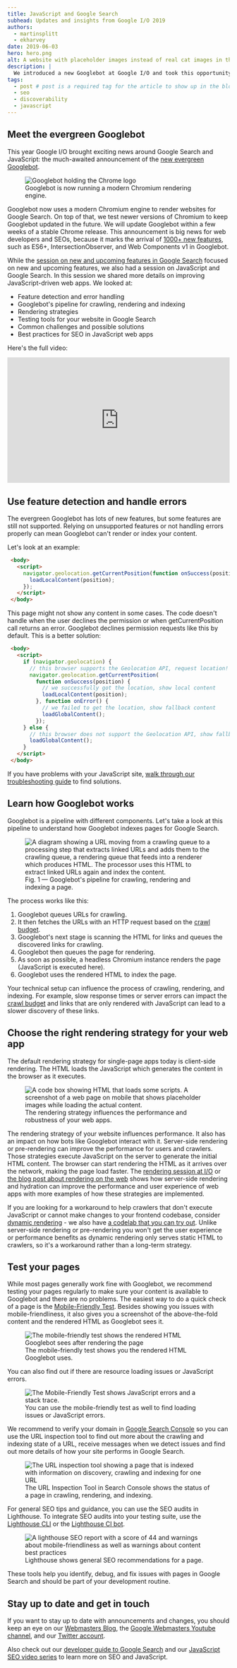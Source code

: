 ```yaml
---
title: JavaScript and Google Search
subhead: Updates and insights from Google I/O 2019
authors:
  - martinsplitt
  - ekharvey
date: 2019-06-03
hero: hero.png
alt: A website with placeholder images instead of real cat images in the URL inspection tool within Search Console.
description: |
  We introduced a new Googlebot at Google I/O and took this opportunity to discuss improvements and best practices for JavaScript web apps in Google Search.
tags:
  - post # post is a required tag for the article to show up in the blog.
  - seo
  - discoverability
  - javascript
---
```


## Meet the evergreen Googlebot

This year Google I/O brought exciting news around Google Search and JavaScript: the much-awaited announcement of the [new evergreen Googlebot](https://webmasters.googleblog.com/2019/05/the-new-evergreen-googlebot.html).

<figure class="w-figure w-figure--center">
  <img src="evergreen-googlebot.png" alt="Googlebot holding the Chrome logo" style="max-width: 400px;">
  <figcaption class="w-figcaption">
    Googlebot is now running a modern Chromium rendering engine.
  </figcaption>
</figure>

Googlebot now uses a modern Chromium engine to render websites for Google Search. On top of that, we test newer versions of Chromium to keep Googlebot updated in the future. We will update Googlebot within a few weeks of a stable Chrome release. This announcement is big news for web developers and SEOs, because it marks the arrival of [1000+ new features](https://caniuse.com/#compare=chrome+41,chrome+74), such as ES6+, IntersectionObserver, and Web Components v1 in Googlebot. 

While the [session on new and upcoming features in Google Search](https://www.youtube.com/watch?v=ufcijo46LCU&list=PLKoqnv2vTMUPsSoDoVlUlgVkyh0OfjB-x) focused on new and upcoming features, we also had a session on JavaScript and Google Search. In this session we shared more details on improving JavaScript-driven web apps. We looked at:

*   Feature detection and error handling
*   Googlebot's pipeline for crawling, rendering and indexing
*   Rendering strategies
*   Testing tools for your website in Google Search
*   Common challenges and possible solutions
*   Best practices for SEO in JavaScript web apps

Here's the full video:

<div style="width:100%; padding-top: 56.25%; position: relative;">
  <iframe style="width:100%; height: 100%;position: absolute; top: 50%; left: 50%; transform: translate(-50%,-50%);" src="https://www.youtube.com/embed/Ey0N1Ry0BPM" frameborder="0" allow="accelerometer; autoplay; encrypted-media; gyroscope; picture-in-picture" allowfullscreen></iframe>
</div>

## Use feature detection and handle errors

The evergreen Googlebot has lots of new features, but some features are still not supported. Relying on unsupported features or not handling errors properly can mean Googlebot can't render or index your content. 

Let's look at an example:

```html
 <body>
   <script>
     navigator.geolocation.getCurrentPosition(function onSuccess(position) {
       loadLocalContent(position);
     });
   </script>
 </body>
```

This page might not show any content in some cases. The code doesn't handle when the user declines the permission or when getCurrentPosition call returns an error. Googlebot declines permission requests like this by default. This is a better solution:

```html
 <body>
   <script>
     if (navigator.geolocation) {
       // this browser supports the Geolocation API, request location!
       navigator.geolocation.getCurrentPosition(
         function onSuccess(position) {
           // we successfully got the location, show local content
           loadLocalContent(position);
         }, function onError() {
           // we failed to get the location, show fallback content
           loadGlobalContent();
         });
     } else {
       // this browser does not support the Geolocation API, show fallback content
       loadGlobalContent();
     }
   </script>
 </body>

```

If you have problems with your JavaScript site, [walk through our troubleshooting guide](https://developers.google.com/search/docs/guides/fix-search-javascript) to find solutions.

## Learn how Googlebot works

Googlebot is a pipeline with different components. Let's take a look at this pipeline to understand how Googlebot indexes pages for Google Search.

<figure class="w-figure w-figure--center w-figure--fullbleed">
  <img src="googlebot-process.png" alt="A diagram showing a URL moving from a crawling queue to a processing step that extracts linked URLs and adds them to the crawling queue, a rendering queue that feeds into a renderer which produces HTML. The processor uses this HTML to extract linked URLs again and index the content.">
  <figcaption class="w-figcaption w-figcaption--fullbleed">
    Fig. 1 — Googlebot's pipeline for crawling, rendering and indexing a page.
  </figcaption>
</figure>

The process works like this:

1. Googlebot queues URLs for crawling.
2. It then fetches the URLs with an HTTP request based on the [crawl budget](https://webmasters.googleblog.com/2017/01/what-crawl-budget-means-for-googlebot.html).
3. Googlebot's next stage is scanning the HTML for links and queues the discovered links for crawling.
4. Googlebot then queues the page for rendering.
5. As soon as possible, a headless Chromium instance renders the page (JavaScript is executed here).
6. Googlebot uses the rendered HTML to index the page.

Your technical setup can influence the process of crawling, rendering, and indexing. For example, slow response times or server errors can impact the [crawl budget](https://webmasters.googleblog.com/2017/01/what-crawl-budget-means-for-googlebot.html) and links that are only rendered with JavaScript can lead to a slower discovery of these links.

## Choose the right rendering strategy for your web app

The default rendering strategy for single-page apps today is client-side rendering. The HTML loads the JavaScript which generates the content in the browser as it executes. 

<figure class="w-figure">
  <img src="spa-kittens.png" alt="A code box showing HTML that loads some scripts. A screenshot of a web page on mobile that shows placeholder images while loading the actual content.">
  <figcaption class="w-figcaption">
    The rendering strategy influences the performance and robustness of your web apps.
  </figcaption>
</figure> 

The rendering strategy of your website influences performance. It also has an impact on how bots like Googlebot interact with it. Server-side rendering or pre-rendering can improve the performance for users and crawlers. Those strategies execute JavaScript on the server to generate the initial HTML content. The browser can start rendering the HTML as it arrives over the network, making the page load faster.  The [rendering session at I/O](https://www.youtube.com/watch?v=k-A2VfuUROg)  or [the blog post about rendering on the web](https://developers.google.com/web/updates/2019/02/rendering-on-the-web) shows how server-side rendering and hydration can improve the performance and user experience of web apps with more examples of how these strategies are implemented.

If you are looking for a workaround to help crawlers that don't execute JavaScript or cannot make changes to your frontend codebase, consider [dynamic rendering](https://developers.google.com/search/docs/guides/dynamic-rendering) - we also have [a codelab that you can try out](https://codelabs.developers.google.com/codelabs/dynamic-rendering). Unlike server-side rendering or pre-rendering you won't get the user experience or performance benefits as dynamic rendering only serves static HTML to crawlers, so it's a workaround rather than a long-term strategy.

## Test your pages

While most pages generally work fine with Googlebot, we recommend testing your pages regularly to make sure your content is available to Googlebot and there are no problems. The easiest way to do a quick check of a page is the [Mobile-Friendly Test](https://g.co/mobilefriendly). Besides showing you issues with mobile-friendliness, it also gives you a screenshot of the above-the-fold content and the rendered HTML as Googlebot sees it.

<figure class="w-figure">
  <img class="w-screenshot" src="mobile-friendly-test-rendered-html.png" alt="The mobile-friendly test shows the rendered HTML Googlebot sees after rendering the page">
  <figcaption class="w-figcaption">
    The mobile-friendly test shows you the rendered HTML Googlebot uses.
  </figcaption>
</figure>

You can also find out if there are resource loading issues or JavaScript errors.

<figure class="w-figure">
  <img class="w-screenshot" src="mobile-friendly-test-js-error.png" alt="The Mobile-Friendly Test shows JavaScript errors and a stack trace.">
  <figcaption class="w-figcaption">
    You can use the mobile-friendly test as well to find loading issues or JavaScript errors.
  </figcaption>
</figure>

We recommend to verify your domain in [Google Search Console](https://g.co/searchconsole) so you can use the URL inspection tool to find out more about the crawling and indexing state of a URL, receive messages when we detect issues and find out more details of how your site performs in Google Search.

<figure class="w-figure">
  <img src="search-console-url-inspection-tool.png" alt="The URL inspection tool showing a page that is indexed with information on discovery, crawling and indexing for one URL" style="max-width: 400px;">
  <figcaption class="w-figcaption">
    The URL Inspection Tool in Search Console shows the status of a page in crawling, rendering, and indexing.
  </figcaption>
</figure>

For general SEO tips and guidance, you can use the SEO audits in Lighthouse. To integrate SEO audits into your testing suite, use the [Lighthouse CLI](https://github.com/GoogleChrome/lighthouse/tree/master/lighthouse-cli) or the [Lighthouse CI bot](https://github.com/GoogleChromeLabs/lighthousebot).

<figure class="w-figure">
  <img src="lighthouse-seo-audit-report.png" alt="A lighthouse SEO report with a score of 44 and warnings about mobile-friendliness as well as warnings about content best practices" style="max-width: 400px;">
  <figcaption class="w-figcaption">
    Lighthouse shows general SEO recommendations for a page.
  </figcaption>
</figure>

These tools help you identify, debug, and fix issues with pages in Google Search and should be part of your development routine.

## Stay up to date and get in touch

If you want to stay up to date with announcements and changes, you should keep an eye on our [Webmasters Blog](https://webmasters.googleblog.com), the [Google Webmasters Youtube channel](https://youtube.com/GoogleWebmasterHelp), and our [Twitter account](https://twitter.com/googlewmc).

Also check out our [developer guide to Google Search](http://developers.google.com/search/docs/guides/) and our [JavaScript SEO video series](https://www.youtube.com/watch?v=LXF8bM4g-J4&list=PLKoqnv2vTMUPOalM1zuWDP9OQl851WMM9) to learn more on SEO and JavaScript.

<!--

Lorem ipsum dolor sit amet, consectetur adipiscing elit. Proin dictum a massa
sit amet ullamcorper. Suspendisse auctor ultrices ante, nec tempus nibh varius
at. Cras ligula lacus, porta vitae maximus a, ultrices a mauris. Vestibulum
porta dolor erat, vel molestie dolor posuere in. Nam vel elementum augue. Nam
quis enim blandit, posuere justo dignissim, scelerisque diam. Fusce aliquet urna
ac blandit ullamcorper. Proin et semper nibh, sit amet imperdiet velit. Morbi at
quam sem. Integer et erat ac mi scelerisque suscipit et vitae nulla. Aliquam
scelerisque efficitur ante ut facilisis. Aenean et risus fringilla, hendrerit
sapien et, tincidunt orci. Aenean sed tellus aliquam, consectetur metus in,
tempus enim.

{% Aside 'codelab' %}
  [Using Imagemin with Grunt](#)
{% endAside %}

Lorem ipsum dolor sit amet, consectetur adipiscing elit. Proin dictum a massa
sit amet ullamcorper. Suspendisse auctor ultrices ante, nec tempus nibh varius
at. Cras ligula lacus, porta vitae maximus a, ultrices a mauris. Vestibulum
porta dolor erat, vel molestie dolor posuere in. Nam vel elementum augue. Nam
quis enim blandit, posuere justo dignissim, scelerisque diam. Fusce aliquet urna
ac blandit ullamcorper. Proin et semper nibh, sit amet imperdiet velit. Morbi at
quam sem. Integer et erat ac mi scelerisque suscipit et vitae nulla. Aliquam
scelerisque efficitur ante ut facilisis. Aenean et risus fringilla, hendrerit
sapien et, tincidunt orci. Aenean sed tellus aliquam, consectetur metus in,
tempus enim.

<figure class="w-figure w-figure--fullbleed">
  <img src="a.jpg" alt="">
  <figcaption class="w-figcaption w-figcaption--fullbleed">
    Fig. 1 — Large image.
  </figcaption>
</figure>

Lorem ipsum dolor sit amet, consectetur adipiscing elit. Proin dictum a massa
sit amet ullamcorper. Suspendisse auctor ultrices ante, nec tempus nibh varius
at. Cras ligula lacus, porta vitae maximus a, ultrices a mauris. Vestibulum
porta dolor erat, vel molestie dolor posuere in. Nam vel elementum augue. Nam
quis enim blandit, posuere justo dignissim, scelerisque diam. Fusce aliquet urna
ac blandit ullamcorper. Proin et semper nibh, sit amet imperdiet velit. Morbi at
quam sem.

<figure class="w-figure">
  <img src="image-small.png" alt="" style="max-width: 400px;">
  <figcaption class="w-figcaption">
    Fig. 2 — Small image.
  </figcaption>
</figure>

{% Aside %}
  Lorem ipsum dolor sit amet, [consectetur adipiscing elit](#). Proin dictum a
  massa sit amet ullamcorper. Suspendisse auctor ultrices ante, nec tempus nibh
  varius at. `Cras ligula lacus`, porta vitae maximus a, ultrices a mauris.
  [`Vestibulum porta`](#) dolor erat, vel molestie dolor posuere in. Nam vel
  elementum augue.
{% endAside %}

Lorem ipsum dolor sit amet, consectetur adipiscing elit. Proin dictum a massa
sit amet ullamcorper. Suspendisse auctor ultrices ante, nec tempus nibh varius
at. Cras ligula lacus, porta vitae maximus a, ultrices a mauris. Vestibulum
porta dolor erat, vel molestie dolor posuere in. Nam vel elementum augue. Nam
quis enim blandit, posuere justo dignissim, scelerisque diam. Fusce aliquet urna
ac blandit ullamcorper. Proin et semper nibh, sit amet imperdiet velit. Morbi at
quam sem.

## Image, Inline

<figure class="w-figure w-figure--inline-right">
  <img class="w-screenshot" src="image-inline.png" alt="" style="max-width: 200px;">
  <figcaption class="w-figcaption">
    Fig. 3 — Inline right, outlined image.
  </figcaption>
</figure>

Lorem ipsum dolor sit amet, consectetur adipiscing elit. Proin dictum a massa
sit amet ullamcorper. Suspendisse auctor ultrices ante, nec tempus nibh varius
at. Cras ligula lacus, porta vitae maximus a, ultrices a mauris. Vestibulum
porta dolor erat, vel molestie dolor posuere in. Nam vel elementum augue. Nam
quis enim blandit, posuere justo dignissim, scelerisque diam. Fusce aliquet urna
ac blandit ullamcorper. Proin et semper nibh, sit amet imperdiet velit. Morbi at
quam sem. Lorem ipsum dolor sit amet, consectetur adipiscing elit. Proin dictum
a massa sit amet ullamcorper. Suspendisse auctor ultrices ante, nec tempus nibh
varius at. Cras ligula lacus, porta vitae maximus a, ultrices a mauris.
Vestibulum porta dolor erat, vel molestie dolor posuere in. Nam vel elementum
augue. Nam quis enim blandit, posuere justo dignissim, scelerisque diam. Fusce
aliquet urna ac blandit ullamcorper. Proin et semper nibh, sit amet imperdiet
velit. Morbi at quam sem.

<figure class="w-figure w-figure--inline-left">
  <img class="w-screenshot" src="image-inline.png" alt="" style="max-width: 200px;">
  <figcaption class="w-figcaption">
    Fig. 4 — Inline left, outlined image.
  </figcaption>
</figure>

Lorem ipsum dolor sit amet, consectetur adipiscing elit. Proin dictum a massa
sit amet ullamcorper. Suspendisse auctor ultrices ante, nec tempus nibh varius
at. Cras ligula lacus, porta vitae maximus a, ultrices a mauris. Vestibulum
porta dolor erat, vel molestie dolor posuere in. Nam vel elementum augue. Nam
quis enim blandit, posuere justo dignissim, scelerisque diam. Fusce aliquet urna
ac blandit ullamcorper. Proin et semper nibh, sit amet imperdiet velit. Morbi at
quam sem. Lorem ipsum dolor sit amet, consectetur adipiscing elit. Proin dictum
a massa sit amet ullamcorper. Suspendisse auctor ultrices ante, nec tempus nibh
varius at. Cras ligula lacus, porta vitae maximus a, ultrices a mauris.
Vestibulum porta dolor erat, vel molestie dolor posuere in. Nam vel elementum
augue. Nam quis enim blandit, posuere justo dignissim, scelerisque diam. Fusce
aliquet urna ac blandit ullamcorper. Proin et semper nibh, sit amet imperdiet
velit. Morbi at quam sem.

<figure class="w-figure">
  <img class="w-screenshot w-screenshot--filled" src="image-screenshot.png" alt="">
  <figcaption class="w-figcaption">
    Fig. 5 — Filled screenshot.
  </figcaption>
</figure>

{% Aside 'caution' %}
  [This type of callout](#) suggests proceeding with caution.
{% endAside %}

Lorem ipsum dolor sit amet, consectetur adipiscing elit. Proin dictum a massa
sit amet ullamcorper. Suspendisse auctor ultrices ante, nec tempus nibh varius
at. Cras ligula lacus, porta vitae maximus a, ultrices a mauris. Vestibulum
porta dolor erat, vel molestie dolor posuere in. Nam vel elementum augue. Nam
quis enim blandit, posuere justo dignissim, scelerisque diam. Fusce aliquet urna
ac blandit ullamcorper. Proin et semper nibh, sit amet imperdiet velit. Morbi at
quam sem.

<div class="w-table-wrapper">
  <table>
    <thead>
      <tr>
        <th>Image Format</th>
        <th>Lossy Plugin(s)</th>
        <th>Lossless Plugin(s)</th>
      </tr>
    </thead>
    <tbody>
      <tr>
        <td>JPEG</td>
        <td><a href="#">imagemin-mozjpeg</a></td>
        <td><a href="#">imagemin-jpegtran</a></td>
      </tr>
      <tr>
        <td>PNG</td>
        <td><a href="#">imagemin-pngquant</a></td>
        <td><a href="#">imagemin-optipng</a></td>
      </tr>
      <tr>
        <td>GIF</td>
        <td><a href="#">imagemin-giflossy</a></td>
        <td><a href="#">imagemin-gifsicle</a></td>
      </tr>
      <tr>
        <td>SVG</td>
        <td><a href="#">Imagemin-svgo</a></td>
        <td></td>
      </tr>
      <tr>
        <td>WebP</td>
        <td><a href="#">imagemin-webp</a></td>
        <td></td>
      </tr>
    </tbody>
    <caption>Table 1 — Imagemin plugins for filetypes.</caption>
  </table>
</div>

{% Aside 'warning' %}
  This type of callout is stronger than a Caution; it means "Don't do this."
{% endAside %}

Lorem ipsum dolor sit amet, consectetur adipiscing elit. Proin dictum a massa
sit amet ullamcorper. Suspendisse auctor ultrices ante, nec tempus nibh varius
at. Cras ligula lacus, porta vitae maximus a, ultrices a mauris. Vestibulum
porta dolor erat, vel molestie dolor posuere in. Nam vel elementum augue. Nam
quis enim blandit, posuere justo dignissim, scelerisque diam. Fusce aliquet urna
ac blandit ullamcorper. Proin et semper nibh, sit amet imperdiet velit. Morbi at
quam sem.

## Ordered list

1. Lorem ipsum dolor sit amet, consectetur adipiscing elit.
1. Lorem ipsum dolor sit amet, consectetur adipiscing elit.
1. Lorem ipsum dolor sit amet, consectetur adipiscing elit.

Lorem ipsum dolor sit amet, consectetur adipiscing elit. Proin dictum a massa
sit amet ullamcorper. Suspendisse auctor ultrices ante, nec tempus nibh varius
at. Cras ligula lacus, porta vitae maximus a, ultrices a mauris. Vestibulum
porta dolor erat, vel molestie dolor posuere in. Nam vel elementum augue. Nam
quis enim blandit, posuere justo dignissim, scelerisque diam. Fusce aliquet urna
ac blandit ullamcorper. Proin et semper nibh, sit amet imperdiet velit. Morbi at
quam sem.

<ol>
  <li>
  Lorem ipsum dolor sit amet, consectetur adipiscing elit. Proin dictum a massa
  sit amet ullamcorper.
  </li>
  <li>
  Lorem ipsum dolor sit amet, consectetur adipiscing elit. Proin dictum a massa
  sit amet ullamcorper.
  <figure class="w-figure">
    <img class="w-screenshot w-screenshot--filled" src="image-screenshot.png" alt="">
    <figcaption class="w-figcaption">
      Fig. 5 — Filled screenshot.
    </figcaption>
  </figure>
  </li>
  <li>
  Lorem ipsum dolor sit amet, consectetur adipiscing elit. Proin dictum a massa
  sit amet ullamcorper.
  </li>
</ol>

{% Aside 'success' %}
  This type of callout describes a successful action or an error-free status.
{% endAside %}

Lorem ipsum dolor sit amet, consectetur adipiscing elit. Proin dictum a massa
sit amet ullamcorper. Suspendisse auctor ultrices ante, nec tempus nibh varius
at. Cras ligula lacus, porta vitae maximus a, ultrices a mauris. Vestibulum
porta dolor erat, vel molestie dolor posuere in. Nam vel elementum augue. Nam
quis enim blandit, posuere justo dignissim, scelerisque diam. Fusce aliquet urna
ac blandit ullamcorper. Proin et semper nibh, sit amet imperdiet velit. Morbi at
quam sem.

## Unordered list

- Lorem ipsum dolor sit amet, consectetur adipiscing elit.
- Lorem ipsum dolor sit amet, consectetur adipiscing elit.
- Lorem ipsum dolor sit amet, consectetur adipiscing elit.

Lorem ipsum dolor sit amet, consectetur adipiscing elit. Proin dictum a massa
sit amet ullamcorper. Suspendisse auctor ultrices ante, nec tempus nibh varius
at. Cras ligula lacus, porta vitae maximus a, ultrices a mauris. Vestibulum
porta dolor erat, vel molestie dolor posuere in. Nam vel elementum augue. Nam
quis enim blandit, posuere justo dignissim, scelerisque diam. Fusce aliquet urna
ac blandit ullamcorper. Proin et semper nibh, sit amet imperdiet velit. Morbi at
quam sem.

<ul>
  <li>
  Lorem ipsum dolor sit amet, consectetur adipiscing elit. Proin dictum a massa
  sit amet ullamcorper.
  </li>
  <li>
  Lorem ipsum dolor sit amet, consectetur adipiscing elit. Proin dictum a massa
  sit amet ullamcorper.
  <figure class="w-figure">
    <img class="w-screenshot w-screenshot--filled" src="image-screenshot.png" alt="">
    <figcaption class="w-figcaption">
      Fig. 5 — Filled screenshot.
    </figcaption>
  </figure>
  </li>
  <li>
  Lorem ipsum dolor sit amet, consectetur adipiscing elit. Proin dictum a massa
  sit amet ullamcorper.
  </li>
</ul>

Lorem ipsum dolor sit amet, consectetur adipiscing elit. Proin dictum a massa
sit amet ullamcorper. Suspendisse auctor ultrices ante, nec tempus nibh varius
at. Cras ligula lacus, porta vitae maximus a, ultrices a mauris. Vestibulum
porta dolor erat, vel molestie dolor posuere in. Nam vel elementum augue. Nam
quis enim blandit, posuere justo dignissim, scelerisque diam. Fusce aliquet urna
ac blandit ullamcorper. Proin et semper nibh, sit amet imperdiet velit. Morbi at
quam sem.

```js
const imagemin = require("imagemin");
const imageminMozjpeg = require("imagemin-mozjpeg");

(async () => {
  const files = await imagemin(
    ["source_dir/*.jpg", "another_dir/*.jpg"],
    "destination_dir",
    { plugins: [imageminMozjpeg({ quality: 50 })] }
  );
  console.log(files);
})();
```

{% Aside 'objective' %}
  This type of callout defines the goal of a procedure.
{% endAside %}

Lorem ipsum dolor sit amet, consectetur adipiscing elit. Proin dictum a massa
sit amet ullamcorper. Suspendisse auctor ultrices ante, nec tempus nibh varius
at. Cras ligula lacus, porta vitae maximus a, ultrices a mauris. Vestibulum
porta dolor erat, vel molestie dolor posuere in. Nam vel elementum augue. Nam
quis enim blandit, posuere justo dignissim, scelerisque diam. Fusce aliquet urna
ac blandit ullamcorper. Proin et semper nibh, sit amet imperdiet velit. Morbi at
quam sem.

```js/1
const imagemin = require('imagemin');
const imageminMozjpeg = require('imagemin-mozjpeg');

(async() => {
  const files = await imagemin(
      ['source_dir/*.jpg', 'another_dir/*.jpg'],
      'destination_dir',
      {plugins: [imageminMozjpeg({quality: 50})]}
  );
  console.log(files);
})();
```

Lorem ipsum dolor sit amet, consectetur adipiscing elit. Proin dictum a massa
sit amet ullamcorper. Suspendisse auctor ultrices ante, nec tempus nibh varius
at. Cras ligula lacus, porta vitae maximus a, ultrices a mauris.

{% Aside 'gotchas' %}
  The value of the `type` attribute should be the MIME type corresponding to the
  image format. An image's MIME type and its file extension are often similar,
  but they aren't necessarily the same thing (e.g. `.jpg` vs. `image/jpeg`).
{% endAside %}

Lorem ipsum dolor sit amet, consectetur adipiscing elit. Proin dictum a massa
sit amet ullamcorper. Suspendisse auctor ultrices ante, nec tempus nibh varius
at. Cras ligula lacus, porta vitae maximus a, ultrices a mauris. Vestibulum
porta dolor erat, vel molestie dolor posuere in. Nam vel elementum augue. Nam
quis enim blandit, posuere justo dignissim, scelerisque diam. Fusce aliquet urna
ac blandit ullamcorper. Proin et semper nibh, sit amet imperdiet velit. Morbi at
quam sem.

```js//1
const imagemin = require('imagemin');
const imageminMozjpeg = require('imagemin-mozjpeg');

(async() => {
  const files = await imagemin(
      ['source_dir/*.jpg', 'another_dir/*.jpg'],
      'destination_dir',
      {plugins: [imageminMozjpeg({quality: 50})]}
  );
  console.log(files);
})();
```

Lorem ipsum dolor sit amet, consectetur adipiscing elit. Proin dictum a massa
sit amet ullamcorper. Suspendisse auctor ultrices ante, nec tempus nibh varius
at. Cras ligula lacus, porta vitae maximus a, ultrices a mauris. Vestibulum
porta dolor erat, vel molestie dolor posuere in. Nam vel elementum augue. Nam
quis enim blandit, posuere justo dignissim, scelerisque diam. Fusce aliquet urna
ac blandit ullamcorper. Proin et semper nibh, sit amet imperdiet velit. Morbi at
quam sem.

```js/6/5
const imagemin = require('imagemin');
const imageminMozjpeg = require('imagemin-mozjpeg');

(async() => {
  const files = await imagemin(
      ['source_dir/*.jpg'],
      ['source_dir/*.jpg', 'another_dir/*.jpg'],
      'destination_dir',
      {plugins: [imageminMozjpeg({quality: 50})]}
  );
  console.log(files);
})();
```

Lorem ipsum dolor sit amet, consectetur adipiscing elit. Proin dictum a massa
sit amet ullamcorper. Suspendisse auctor ultrices ante, nec tempus nibh varius
at. Cras ligula lacus, porta vitae maximus a, ultrices a mauris. Vestibulum
porta dolor erat, vel molestie dolor posuere in. Nam vel elementum augue. Nam
quis enim blandit, posuere justo dignissim, scelerisque diam. Fusce aliquet urna
ac blandit ullamcorper. Proin et semper nibh, sit amet imperdiet velit. Morbi at
quam sem.

<blockquote class="w-blockquote">
  <p class="w-blockquote__text">
    Lorem ipsum dolor sit amet, consectetur adipiscing elit. Proin dictum
    a massa sit amet ullamcorper.
  </p>
  <cite class="w-blockquote__cite">
    by Jon Doe
  </cite>
</blockquote>

Lorem ipsum dolor sit amet, consectetur adipiscing elit. Proin dictum a massa
sit amet ullamcorper. Suspendisse auctor ultrices ante, nec tempus nibh varius
at. Cras ligula lacus, porta vitae maximus a, ultrices a mauris. Vestibulum
porta dolor erat, vel molestie dolor posuere in. Nam vel elementum augue. Nam
quis enim blandit, posuere justo dignissim, scelerisque diam. Fusce aliquet urna
ac blandit ullamcorper. Proin et semper nibh, sit amet imperdiet velit. Morbi at
quam sem.

<div class="glitch-embed-wrap" style="height: 420px; width: 100%;">
  <iframe
    allow="geolocation; microphone; camera; midi; encrypted-media"
    src="https://glitch.com/embed/#!/embed/fav-kitties-starter?path=src/index.js&amp;previewSize=0"
    alt="fav-kitties-starter on Glitch"
    style="height: 100%; width: 100%; border: 0;">
  </iframe>
</div>

{% Aside 'key-term' %}
  This type of callout defines important terminology.
{% endAside %}

Lorem ipsum dolor sit amet, consectetur adipiscing elit. Proin dictum a massa
sit amet ullamcorper. Suspendisse auctor ultrices ante, nec tempus nibh varius
at. Cras ligula lacus, porta vitae maximus a, ultrices a mauris. Vestibulum
porta dolor erat, vel molestie dolor posuere in. Nam vel elementum augue. Nam
quis enim blandit, posuere justo dignissim, scelerisque diam. Fusce aliquet urna
ac blandit ullamcorper. Proin et semper nibh, sit amet imperdiet velit. Morbi at
quam sem.

Lorem ipsum dolor sit amet, consectetur adipiscing elit. Proin dictum a massa
sit amet ullamcorper. Suspendisse auctor ultrices ante, nec tempus nibh varius
at. Cras ligula lacus, porta vitae maximus a, ultrices a mauris. Vestibulum
porta dolor erat, vel molestie dolor posuere in. Nam vel elementum augue. Nam
quis enim blandit, posuere justo dignissim, scelerisque diam. Fusce aliquet urna
ac blandit ullamcorper. Proin et semper nibh, sit amet imperdiet velit. Morbi at
quam sem.

<div class="w-stats">
  <div class="w-stat">
    <p class="w-stat__figure">30<sub class="w-stat__sub">%</sub></p>
    <p class="w-stat__desc">Lower cost per conversion</p>
  </div>
  <div class="w-stat">
    <p class="w-stat__figure">13<sub class="w-stat__sub">%</sub></p>
    <p class="w-stat__desc">Higher CTR</p>
  </div>
  <div class="w-stat">
    <p class="w-stat__figure">4<sub class="w-stat__sub">x</sub></p>
    <p class="w-stat__desc">Faster load times</p>
  </div>
</div>

<div class="w-text--center">
  <a href="https://example.com/some.pdf" class="w-button w-button--with-icon" data-icon="file_download">
    Download case study 
  </a>
</div>

Lorem ipsum dolor sit amet, consectetur adipiscing elit. Proin dictum a massa
sit amet ullamcorper. Suspendisse auctor ultrices ante, nec tempus nibh varius
at. Cras ligula lacus, porta vitae maximus a, ultrices a mauris. Vestibulum
porta dolor erat, vel molestie dolor posuere in. Nam vel elementum augue. Nam
quis enim blandit, posuere justo dignissim, scelerisque diam. Fusce aliquet urna
ac blandit ullamcorper. Proin et semper nibh, sit amet imperdiet velit. Morbi at
quam sem.
-->
